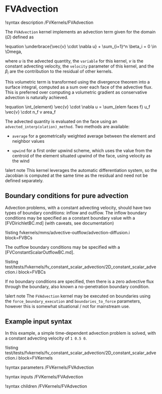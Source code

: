 # FVAdvection

!syntax description /FVKernels/FVAdvection

The `FVAdvection` kernel implements an advection term given for the domain ($\Omega$) defined as

!equation
\underbrace{\vec{v} \cdot \nabla u} + \sum_{i=1}^n \beta_i = 0 \in \Omega,

where $u$ is the advected quantity, the `variable` for this kernel, $v$ is the constant advecting velocity,
the `velocity` parameter of this kernel, and the $\beta_i$ are the contribution to the residual
of other kernels.

This volumetric term is transformed using the divergence theorem into a surface integral, computed
as a sum over each face of the advective flux. This is preferred over computing a volumetric gradient
as conservative advection is naturally achieved.

!equation
\int_{element} \vec{v} \cdot \nabla u = \sum_{elem faces f} u_f \vec{v} \cdot n_f v area_f

The advected quantity is evaluated on the face using an `advected_interp(olation)_method`.
Two methods are available:

- `average` for a geometrically weighted average between the element and neighbor values

- `upwind` for a first order upwind scheme, which uses the value from the centroid of the
  element situated upwind of the face, using velocity as the wind


!alert note
This kernel leverages the automatic differentiation system, so the Jacobian is
computed at the same time as the residual and need not be defined separately.

## Boundary conditions for pure advection

Advection problems, with a constant advecting velocity, should have two types of boundary conditions: inflow and outflow.
The inflow boundary conditions may be specified as a constant boundary value with a [FVDirichletBC.md] (with caveats, see
documentation)

!listing fvkernels/mms/advective-outflow/advection-diffusion.i block=FVBCs

The outflow boundary conditions may be specified with a [FVConstantScalarOutflowBC.md].

!listing test/tests/fvkernels/fv_constant_scalar_advection/2D_constant_scalar_advection.i block=FVBCs

If no boundary conditions are specified, then there is a zero advective flux through the boundary, also
known a no-penetration boundary condition.

!alert note
The `FVAdvection` kernel may be executed on boundaries using the `force_boundary_execution`
and `boundaries_to_force` parameters, however this is somewhat situational / not for mainstream use.

## Example input syntax

In this example, a simple time-dependent advection problem is solved, with a constant advecting velocity of
`1 0.5 0`.

!listing test/tests/fvkernels/fv_constant_scalar_advection/2D_constant_scalar_advection.i block=FVKernels

!syntax parameters /FVKernels/FVAdvection

!syntax inputs /FVKernels/FVAdvection

!syntax children /FVKernels/FVAdvection

